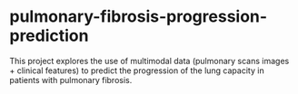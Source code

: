 # pulmonary-fibrosis-progression-prediction
This project explores the use of multimodal data (pulmonary scans images +  clinical features) to predict the progression of the lung capacity in patients with pulmonary fibrosis.
